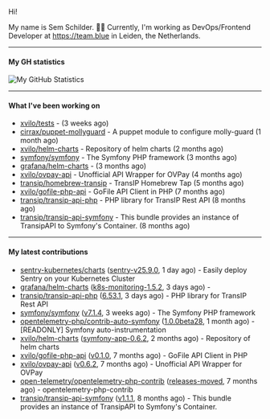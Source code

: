 Hi!

My name is Sem Schilder. 👋🏻 Currently, I'm working as DevOps/Frontend Developer at https://team.blue in Leiden, the Netherlands.

---

#### My GH statistics

![My GitHub Statistics](https://github-readme-stats.vercel.app/api?username=xvilo&show_icons=true&count_private=true&hide_title=true)

---

#### What I've been working on

- [xvilo/tests](https://github.com/xvilo/tests) -  (3 weeks ago)
- [cirrax/puppet-mollyguard](https://github.com/cirrax/puppet-mollyguard) - A puppet module to configure molly-guard (1 month ago)
- [xvilo/helm-charts](https://github.com/xvilo/helm-charts) - Repository of helm charts (2 months ago)
- [symfony/symfony](https://github.com/symfony/symfony) - The Symfony PHP framework (3 months ago)
- [grafana/helm-charts](https://github.com/grafana/helm-charts) -  (3 months ago)
- [xvilo/ovpay-api](https://github.com/xvilo/ovpay-api) - Unofficial API Wrapper for OVPay (4 months ago)
- [transip/homebrew-transip](https://github.com/transip/homebrew-transip) - TransIP Homebrew Tap (5 months ago)
- [xvilo/gofile-php-api](https://github.com/xvilo/gofile-php-api) - GoFile API Client in PHP (7 months ago)
- [transip/transip-api-php](https://github.com/transip/transip-api-php) - PHP library for TransIP Rest API (8 months ago)
- [transip/transip-api-symfony](https://github.com/transip/transip-api-symfony) - This bundle provides an instance of TransipAPI to Symfony&#39;s Container. (8 months ago)

---

#### My latest contributions

- [sentry-kubernetes/charts](https://github.com/sentry-kubernetes/charts) ([sentry-v25.9.0](https://github.com/sentry-kubernetes/charts/releases/tag/sentry-v25.9.0), 1 day ago) - Easily deploy Sentry on your Kubernetes Cluster
- [grafana/helm-charts](https://github.com/grafana/helm-charts) ([k8s-monitoring-1.5.2](https://github.com/grafana/helm-charts/releases/tag/k8s-monitoring-1.5.2), 3 days ago) - 
- [transip/transip-api-php](https://github.com/transip/transip-api-php) ([6.53.1](https://github.com/transip/transip-api-php/releases/tag/6.53.1), 3 days ago) - PHP library for TransIP Rest API
- [symfony/symfony](https://github.com/symfony/symfony) ([v7.1.4](https://github.com/symfony/symfony/releases/tag/v7.1.4), 3 weeks ago) - The Symfony PHP framework
- [opentelemetry-php/contrib-auto-symfony](https://github.com/opentelemetry-php/contrib-auto-symfony) ([1.0.0beta28](https://github.com/opentelemetry-php/contrib-auto-symfony/releases/tag/1.0.0beta28), 1 month ago) - [READONLY] Symfony auto-instrumentation
- [xvilo/helm-charts](https://github.com/xvilo/helm-charts) ([symfony-app-0.6.2](https://github.com/xvilo/helm-charts/releases/tag/symfony-app-0.6.2), 2 months ago) - Repository of helm charts
- [xvilo/gofile-php-api](https://github.com/xvilo/gofile-php-api) ([v0.1.0](https://github.com/xvilo/gofile-php-api/releases/tag/v0.1.0), 7 months ago) - GoFile API Client in PHP
- [xvilo/ovpay-api](https://github.com/xvilo/ovpay-api) ([v0.6.2](https://github.com/xvilo/ovpay-api/releases/tag/v0.6.2), 7 months ago) - Unofficial API Wrapper for OVPay
- [open-telemetry/opentelemetry-php-contrib](https://github.com/open-telemetry/opentelemetry-php-contrib) ([releases-moved](https://github.com/open-telemetry/opentelemetry-php-contrib/releases/tag/releases-moved), 7 months ago) - opentelemetry-php-contrib
- [transip/transip-api-symfony](https://github.com/transip/transip-api-symfony) ([v1.1.1](https://github.com/transip/transip-api-symfony/releases/tag/v1.1.1), 8 months ago) - This bundle provides an instance of TransipAPI to Symfony&#39;s Container.

